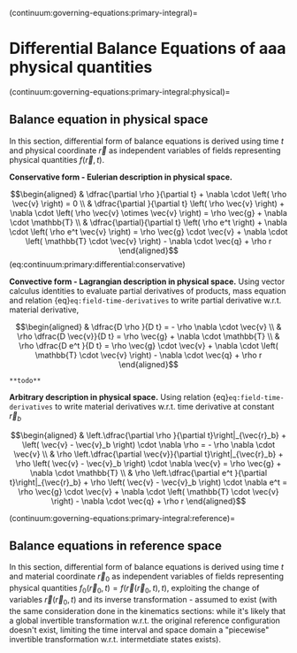 (continuum:governing-equations:primary-integral)=
# Differential Balance Equations of aaa physical quantities

(continuum:governing-equations:primary-integral:physical)=
## Balance equation in physical space

In this section, differential form of balance equations is derived using time $t$ and physical coordinate $\vec{r}$ as independent variables of fields representing physical quantities $f(\vec{r},t)$.

**Conservative form - Eulerian description in physical space.**

$$\begin{aligned}
 & \dfrac{\partial \rho }{\partial t} + \nabla \cdot \left( \rho \vec{v} \right) = 0 \\
 & \dfrac{\partial }{\partial t} \left( \rho \vec{v} \right) +  \nabla \cdot \left( \rho \vec{v} \otimes \vec{v} \right) = \rho \vec{g} + \nabla \cdot \mathbb{T} \\
 & \dfrac{\partial}{\partial t}  \left( \rho e^t \right) + \nabla \cdot \left( \rho e^t \vec{v} \right) = \rho \vec{g} \cdot \vec{v} + \nabla \cdot \left( \mathbb{T} \cdot \vec{v} \right) - \nabla \cdot \vec{q} + \rho r
\end{aligned}$$ (eq:continuum:primary:differential:conservative)

**Convective form - Lagrangian description in physical space.** Using vector calculus identities to evaluate partial derivatives of products, mass equation and relation {eq}`eq:field-time-derivatives` to write partial derivative w.r.t. material derivative,

$$\begin{aligned}
 &      \dfrac{D \rho   }{D t} = - \rho \nabla \cdot \vec{v} \\
 & \rho \dfrac{D \vec{v}}{D t} = \rho \vec{g} + \nabla \cdot \mathbb{T} \\
 & \rho \dfrac{D e^t    }{D t} = \rho \vec{g} \cdot \vec{v} + \nabla \cdot \left( \mathbb{T} \cdot \vec{v} \right) - \nabla \cdot \vec{q} + \rho r
\end{aligned}$$

```{dropdown} Proof
**todo**
```

**Arbitrary description in physical space.** Using relation {eq}`eq:field-time-derivatives` to write material derivatives w.r.t. time derivative at constant $\vec{r}_b$

$$\begin{aligned}
 &      \left.\dfrac{\partial \rho   }{\partial t}\right|_{\vec{r}_b} + \left( \vec{v} - \vec{v}_b \right) \cdot \nabla \rho    = - \rho \nabla \cdot \vec{v} \\
 & \rho \left.\dfrac{\partial \vec{v}}{\partial t}\right|_{\vec{r}_b} + \rho \left( \vec{v} - \vec{v}_b \right) \cdot \nabla \vec{v} = \rho \vec{g} + \nabla \cdot \mathbb{T} \\
 & \rho \left.\dfrac{\partial e^t    }{\partial t}\right|_{\vec{r}_b} + \rho \left( \vec{v} - \vec{v}_b \right) \cdot \nabla e^t     = \rho \vec{g} \cdot \vec{v} + \nabla \cdot \left( \mathbb{T} \cdot \vec{v} \right) - \nabla \cdot \vec{q} + \rho r
\end{aligned}$$

(continuum:governing-equations:primary-integral:reference)=
## Balance equations in reference space
In this section, differential form of balance equations is derived using time $t$ and material coordinate $\vec{r}_0$ as independent variables of fields representing physical quantities $f_0(\vec{r}_0,t) = f(\vec{r}(\vec{r}_0, t), t)$, exploiting the change of variables $\vec{r}(\vec{r}_0, t)$ and its inverse transformation - assumed to exist (with the same consideration done in the kinematics sections: while it's likely that a global invertible transformation w.r.t. the original reference configuration doesn't exist, limiting the time interval and space domain a "piecewise" invertible transformation w.r.t. intermetdiate states exists).


<!--
(continuum:governing-equations:primary-integral:lagrange)=
## Principles of classical mechanics for closed systems - Lagrangian description

(continuum:governing-equations:primary-integral:arbitrary)=
## Integral balance equations for arbitrary domains - arbitrary description

(continuum:governing-equations:primary-integral:euler)=
## Integral balance equations for control volumes - Eulerian description
-->

